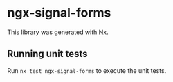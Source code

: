 # ngx-signal-forms

This library was generated with [Nx](https://nx.dev).

## Running unit tests

Run `nx test ngx-signal-forms` to execute the unit tests.
